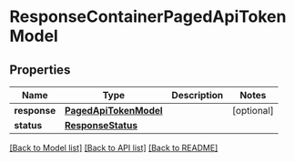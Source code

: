 # ResponseContainerPagedApiTokenModel

## Properties
Name | Type | Description | Notes
------------ | ------------- | ------------- | -------------
**response** | [**PagedApiTokenModel**](PagedApiTokenModel.md) |  | [optional] 
**status** | [**ResponseStatus**](ResponseStatus.md) |  | 

[[Back to Model list]](../README.md#documentation-for-models) [[Back to API list]](../README.md#documentation-for-api-endpoints) [[Back to README]](../README.md)


